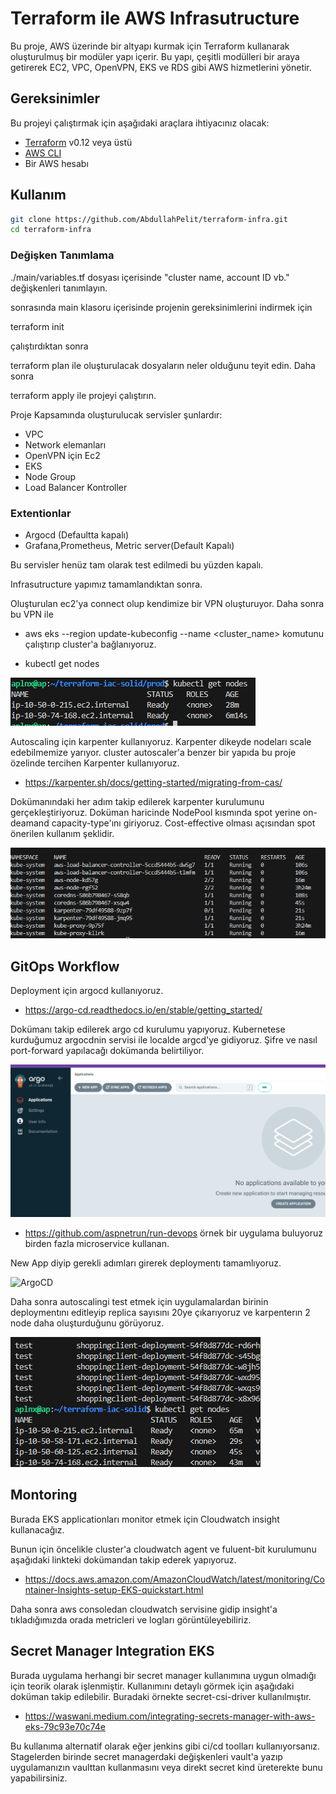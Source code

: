 
# Terraform ile AWS Infrasutructure

Bu proje, AWS üzerinde bir altyapı kurmak için Terraform kullanarak oluşturulmuş bir modüler yapı içerir. Bu yapı, çeşitli modülleri bir araya getirerek EC2, VPC, OpenVPN, EKS ve RDS gibi AWS hizmetlerini yönetir.

## Gereksinimler

Bu projeyi çalıştırmak için aşağıdaki araçlara ihtiyacınız olacak:

- [Terraform](https://www.terraform.io/downloads.html) v0.12 veya üstü
- [AWS CLI](https://aws.amazon.com/cli/)
- Bir AWS hesabı

## Kullanım

```sh
git clone https://github.com/AbdullahPelit/terraform-infra.git
cd terraform-infra
```
### Değişken Tanımlama

./main/variables.tf dosyası içerisinde "cluster name, account ID vb." değişkenleri tanımlayın.

sonrasında main klasoru içerisinde projenin gereksinimlerini indirmek için

terraform init

çalıştırdıktan sonra 

terraform plan ile oluşturulacak dosyaların neler olduğunu teyit edin. Daha sonra 

terraform apply ile projeyi çalıştırın.

Proje Kapsamında oluşturulucak servisler şunlardır:

- VPC
- Network elemanları
- OpenVPN için Ec2
- EKS
- Node Group
- Load Balancer Kontroller
### Extentionlar
- Argocd (Defaultta kapalı)
- Grafana,Prometheus, Metric server(Default Kapalı)

Bu servisler henüz tam olarak test edilmedi bu yüzden kapalı.

Infrasutructure yapımız tamamlandıktan sonra. 

Oluşturulan ec2'ya connect olup kendimize bir VPN oluşturuyor. Daha sonra bu VPN ile 
- aws eks --region <region> update-kubeconfig --name <cluster_name>
komutunu çalıştırıp cluster'a bağlanıyoruz.

- kubectl get nodes

![Cluster Nodes](./images/NodeSS.png)

Autoscaling için karpenter kullanıyoruz. Karpenter dikeyde nodeları scale edebilmemize yarıyor. cluster autoscaler'a benzer bir yapıda bu proje özelinde tercihen Karpenter kullanıyoruz. 

- https://karpenter.sh/docs/getting-started/migrating-from-cas/

Dokümanındaki her adım takip edilerek karpenter kurulumunu gerçekleştiriyoruz. Doküman haricinde NodePool kısmında spot yerine on-deamand capacity-type'ını giriyoruz. Cost-effective olması açısından spot önerilen kullanım şeklidir.

![Karpenter](./images/KarpenterSS.png)

## GitOps Workflow

Deployment için argocd kullanıyoruz. 

- https://argo-cd.readthedocs.io/en/stable/getting_started/

Dokümanı takip edilerek argo cd kurulumu yapıyoruz. Kubernetese kurduğumuz argocdnin servisi ile localde argcd'ye gidiyoruz. Şifre ve nasıl port-forward yapılacağı dokümanda belirtiliyor. 

![ArgoCD](./images/ArgocdLogin.png)

- https://github.com/aspnetrun/run-devops örnek bir uygulama buluyoruz birden fazla microservice kullanan. 

New App diyip gerekli adımları girerek deploymentı tamamlıyoruz. 

![ArgoCD](./images/ArgocdDeploy.png)


Daha sonra autoscalingi test etmek için uygulamalardan birinin deploymentını editleyip replica sayısını 20ye çıkarıyoruz ve karpenterın 2 node daha oluşturduğunu görüyoruz.

![Scaling](./images/NodeScaleSS.png)

## Montoring

Burada EKS applicationları monitor etmek için Cloudwatch insight kullanacağız. 

Bunun için öncelikle cluster'a cloudwatch agent ve fuluent-bit kurulumunu aşağıdaki linkteki dokümandan takip ederek yapıyoruz.

- https://docs.aws.amazon.com/AmazonCloudWatch/latest/monitoring/Container-Insights-setup-EKS-quickstart.html

Daha sonra aws consoledan cloudwatch servisine gidip insight'a tıkladığımızda orada metricleri ve logları görüntüleyebiliriz.

## Secret Manager Integration EKS

Burada uygulama herhangi bir secret manager kullanımına uygun olmadığı için teorik olarak işlenmiştir. Kullanımını detaylı görmek için aşağıdaki doküman takip edilebilir. Buradaki örnekte secret-csi-driver kullanılmıştır. 

- https://waswani.medium.com/integrating-secrets-manager-with-aws-eks-79c93e70c74e

Bu kullanıma alternatif olarak eğer jenkins gibi ci/cd toolları kullanıyorsanız. Stagelerden birinde secret managerdaki değişkenleri vault'a yazıp uygulamanızın vaulttan kullanmasını veya direkt secret kind üreterekte bunu yapabilirsiniz.









